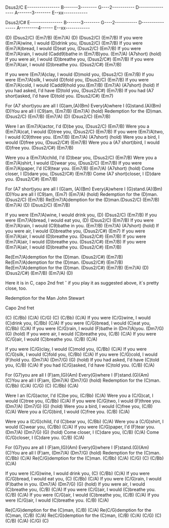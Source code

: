 Dsus2/C
E----------------
B-------3--------
G----2-----------
D----------------
A-------3--------
E--xx------------

Dsus2/C#
E----------------
B-------3--------
G----2-----------
D----------------
A---------4------
E--xx------------


(D) (Dsus2/C) (Em7/B) (Em7/A) (D) (Dsus2/C) (Em7/B)
If you were (Em7/A)wine, I would (D)drink you, (Dsus2/C) (Em7/B)
If you were (Em7/A)bread, I would (D)eat you, (Dsus2/C) (Em7/B)
If you were (Em7/A)rain, I would (Cadd9)bathe in (Em7/B)you. (Em7/A)
(A7short)  (hold)
If you were air, I would (D)breathe you, (Dsus2/C#) (Em7/B)
If you were (Em7/A)air, I would (D)breathe you. (Dsus2/C#) (Em7/B)

If you were (Em7/A)clay, I would (D)mold you, (Dsus2/C) (Em7/B)
If you were (Em7/A)silk, I would (D)fold you, (Dsus2/C) (Em7/B)
If you were (Em7/A)cold, I would (Cadd9)hold you.(Em7/B) (Em7/A) (A7short)
(hold)
If you had asked, I'd have (D)told you, (Dsus2/C#) (Em7/B)
If you had (A7 short)asked, I'd have (D)told you. (Dsus2/C#) (Em7)

For (A7 short)you are all I (G)am,(A)(Bm)
Every(A)where I (G)stand.(A)(Bm)
(D)You are all I (C9)am,  (Em7/B) (Em7/A)  (hold)
Redemption for the (D)man.  (Dsus2/C) (Em7/B) (Em7/A)
(D)  (Dsus2/C) (Em7/B)

Were I an (Em7/A)actor, I'd (D)be you, (Dsus2/C) (Em7/B)
Were you a (Em7/A)cat, I would (D)tree you, (Dsus2/C) (Em7/B)
If you were (Em7/A)two, I would (C9)three you. (Em7/B) (Em7/A) (A7short)
(hold)
Were you a bird, I would (D)free you, (Dsus2/C#) (Em7/B)
Were you a (A7 short)bird, I would (D)free you.  (Dsus2/C#) (Em7/B)

Were you a (Em7/A)child, I'd (D)bear you, (Dsus2/C) (Em7/B)
Were you a (Em7/A)shirt, I would (D)wear you, (Dsus2/C) (Em7/B)
If you were (Em7/A)paper, I'd (C9)tear you.  (Em7/B) (Em7/A) (A7short)
(hold)
Come closer, I (D)dare you,   (Dsus2/C#) (Em7/B)
Come (A7 short)closer, I (D)dare you.  (Dsus2/C#) (Em7/B)

For (A7 short)you are all I (G)am, (A)(Bm)
Every(A)where I (G)stand.(A)(Bm)
(D)You are all I (C9)am,  (Em7) (Em7/A)  (hold)
Redemption for the (D)man.(Dsus2/C) (Em7/B)
Re(Em7/A)demption for the (D)man.(Dsus2/C) (Em7/B) (Em7/A)
(D) (Dsus2/C) (Em7/B)

If you were (Em7/A)wine, I would drink you, (D) (Dsus2/C) (Em7/B)
If you were (Em7/A)bread, I would eat you, (D) (Dsus2/C) (Em7/B)
If you were (Em7/A)rain, I would (C9)bathe in you. (Em7/B) (Em7/A) (A7short)
(hold)
If you were air, I would (D)breathe you, (Dsus2/C#) (Em7)
If you were (Em7/A)air, I would (D)breathe you. (Dsus2/C#) (Em7/B)
If you were (Em7/A)air, I would (D)breathe you. (Dsus2/C#) (Em7/B)
If you were (Em7/A)air, I would (D)breathe you. (Dsus2/C#) (Em7/B)

Re(Em7/A)demption for the (D)man. (Dsus2/C#) (Em7/B)
Re(Em7/A)demption for the (D)man. (Dsus2/C#) (Em7/B)
Re(Em7/A)demption for the (D)man. (Dsus2/C#) (Em7/B)
(Em7/A) (D) (Dsus2/C#) (Em7/B)
(Em7/A)  (D)



Here it is in C, capo 2nd fret ˆ if you play it as suggested above,
it´s pretty close, too.

Redemption for the Man     John Stewart

Capo 2nd fret

(C) (C/Bb) (C/A) (C/G) (C) (C/Bb) (C/A)
If you were (C/G)wine, I would (C)drink you, (C/Bb) (C/A)
If you were (C/G)bread, I would (C)eat you, (C/Bb) (C/A)
If you were (C/G)rain, I would (F)bathe in (Dm7/A)you. (Dm7/G) (G)  (hold)
If you were air, I would (C)breathe you, (C/B) (C/A)
If you were (C/G)air, I would (C)breathe you. (C/B) (C/A)

If you were (C/G)clay, I would (C)mold you, (C/Bb) (C/A)
If you were (C/G)silk, I would (C)fold you, (C/Bb) (C/A)
If you were (C/G)cold, I would (F)hold you. (Dm7/A) (Dm7/G) (G)  (hold)
If you had asked, I'd have (C)told you, (C/B) (C/A)
If you had (C/G)asked, I'd have (C)told you. (C/B) (C/A)

For (G7)you are all I (F)am,(G)(Am)
Every(G)where I (F)stand.(G)(Am)
(C)You are all I (F)am, (Dm7/A) (Dm7/G) (hold)
Redemption for the (C)man. (C/Bb) (C/A) (C/G)
(C) (C/Bb) (C/A) 

Were I an (C/G)actor, I'd (C)be you, (C/Bb) (C/A)
Were you a (C/G)cat, I would (C)tree you, (C/Bb) (C/A)
If you were (C/G)two, I would (F)three you. (Dm7/A) (Dm7/G) (G)  (hold)
Were you a bird, I would (C)free you, (C/B) (C/A)
Were you a (C/G)bird, I would (C)free you. (C/B) (C/A)

Were you a (C/G)child, I'd (C)bear you, (C/Bb) (C/A)
Were you a (C/G)shirt, I would (C)wear you, (C/Bb) (C/A)
If you were (C/G)paper, I'd (F)tear you. (Dm7/A) (Dm7/G) (G)  (hold)
Come closer, I (C)dare you, (C/B) (C/A)
Come (C/G)closer, I (C)dare you. (C/B) (C/A)

For (G7)you are all I (F)am,(G)(Am)
Every(G)where I (F)stand.(G)(Am)
(C)You are all I (F)am, (Dm7/A) (Dm7/G) (hold)
Redemption for the (C)man. (C/Bb) (C/A)
Re(C/G)demption for the (C)man. (C/Bb) (C/A) (C/G)
(C) (C/Bb) (C/A) 

If you were (C/G)wine, I would drink you, (C) (C/Bb) (C/A)
If you were (C/G)bread, I would eat you, (C) (C/Bb) (C/A)
If you were (C/G)rain, I would (F)bathe in you. (Dm7/A) (Dm7/G) (G)  (hold)
If you were air, I would (C)breathe you, (C/B) (C/A) 
If you were (C/G)air, I would (C)breathe you. (C/B) (C/A)
If you were (C/G)air, I would (C)breathe you, (C/B) (C/A) 
If you were (C/G)air, I would (C)breathe you. (C/B) (C/A) 

Re(C/G)demption for the (C)man, (C/B) (C/A)
Re(C/G)demption for the (C)man, (C/B) (C/A)
Re(C/G)demption for the (C)man, (C/B) (C/A) (C/G)
(C) (C/B) (C/A) (C/G)  (C)

